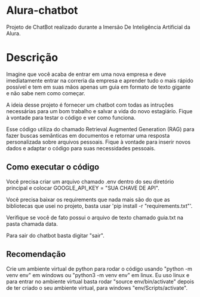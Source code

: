 # Alura-chatbot
Projeto de ChatBot realizado durante a Imersão De Inteligência Artificial da Alura.

# Descrição
Imagine que você acaba de entrar em uma nova empresa e deve imediatamente entrar na correria da empresa e aprender tudo o mais rápido possível e tem em suas mãos apenas um guia em formato de texto gigante e não sabe nem como começar.

A ideia desse projeto é fornecer um chatbot com todas as intruções necessárias para um bom trabalho e salvar a vida do novo estagiário. Fique à vontade para testar o código e ver como funciona.

Esse código utiliza do chamado Retrieval Augmented Generation (RAG) para fazer buscas semânticas em documentos e retornar uma resposta personalizada sobre arquivos pessoais. Fique à vontade para inserir novos dados e adaptar o código para suas necessidades pessoais.


## Como executar o código
Você precisa criar um arquivo chamado .env dentro do seu diretório principal e colocar GOOGLE_API_KEY = "SUA CHAVE DE API".

Você precisa baixar os requirements que nada mais são do que as bibliotecas que usei no projeto, basta usar 'pip install -r "requirements.txt"'.

Verifique se você de fato possui o arquivo de texto chamado guia.txt na pasta chamada data.

Para sair do chatbot basta digitar "sair".

## Recomendação
Crie um ambiente virtual de python para rodar o código usando "python -m venv env" em windows ou "python3 -m venv env" em linux. Eu uso linux e para entrar no ambiente virtual basta rodar "source env/bin/activate" depois de ter criado o seu ambiente virtual, para windows "env/Scripts/activate".
